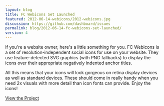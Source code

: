 ```yaml
---
layout: blog
title: FC Webicons Set Launched
featured: 2012-06-14-webicons/2012-webicons.jpg
discussion: https://github.com/dashboard/issues
permalink: blog/2012-06-14-fc-webicons-set-launched/
version: 4
---
```


If you're a website owner, here's a little something for you. FC Webicons is a set of resolution-independent social icons for use on your website. They use feature-detected SVG graphics (with PNG fallbacks) to display the icons over their appropriate negatively indented anchor titles.
<!--more-->
All this means that your icons will look gorgeous on retina display devices as well as standard devices. These should come in really handy when you need 2x visuals with more detail than icon fonts can provide.  Enjoy the icons!

<a class="button" href="https://github.com/adamfairhead/webicons">View the Project</a>
